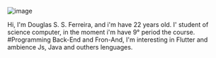 ![image](https://user-images.githubusercontent.com/105395813/188935112-05e9e621-9535-4bb8-9681-b31fe0528084.png)

<!---
Douglas4Developer/Douglas4Developer is a ✨ special ✨ repository because its `README.md` (this file) appears on your GitHub profile.
You can click the Preview link to take a look at your changes.
--->
Hi, I'm Douglas S. S. Ferreira, and i'm have 22 years old. I' student of science computer, in the moment i'm have 9° period the course.
#Programming Back-End and Fron-And, I'm interesting in Flutter and ambience Js, Java and outhers lenguages.

